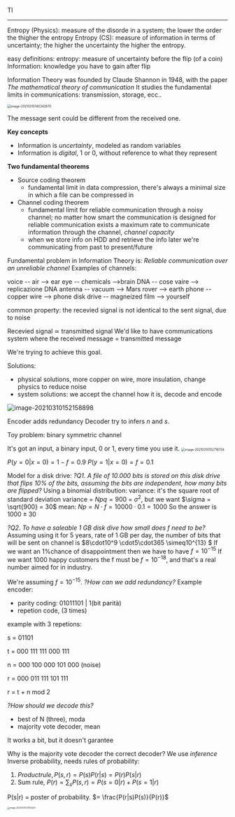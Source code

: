 TI

---

Entropy (Physics): measure of the disorde in a system; the lower the order the thigher the entropy
Entropy (CS): measure of information in terms of uncertainty; the higher the uncertainty the higher the entropy.

easy definitions:
entropy: measure of uncertainty before the flip (of a coin)
Information: knowledge you have to gain after flip

Information Theory was founded by Claude Shannon in 1948, with the paper *The mathematical theory of communication*
It studies the fundamental limits in communications: transmission, storage, ecc..

<img src="/home/ludo/.config/Typora/typora-user-images/image-20210310140342670.png" alt="image-20210310140342670" style="zoom: 50%;" />

The message sent could be different from the received one.

**Key concepts**

- Information is *uncertainty*, modeled as random variables
- Information is *digital*, 1 or 0, without reference to what they represent

**Two fundamental theorems**

- Source coding theorem
  - fundamental limit in data compression, there's always a minimal size in which a file can be compressed in
- Channel coding theorem
  - fundamental limit for reliable communication through a noisy channel; no matter how smart the communication is designed for reliable communication exists a maximum rate to communicate information through the channel, *channel capacity*
  - when we store info on HDD and retrieve the info later we're communicating from past to present/future

Fundamental problem in Information Theory is: *Reliable communication over an unreliable channel*
Examples of channels: 

voice -- air --> ear
eye -- chemicals -->brain
DNA -- cose vaire --> replicazione DNA
antenna -- vacuum --> Mars rover --> earth
phone -- copper wire --> phone
disk drive -- magneized film --> yourself

common property: the recevied signal is not identical to the sent signal, due to noise

Recevied signal $\simeq$ transmitted signal
We'd like to have communications system where the received message = transmitted message

We're trying to achieve this goal.

Solutions:

- physical solutions, more copper on wire, more insulation, change physics to reduce noise
- system solutions: we accept the channel how it is, decode and encode

![image-20210310152158898](/home/ludo/.config/Typora/typora-user-images/image-20210310152158898.png)

Encoder adds redundancy
Decoder try to infers *n* and *s*.

Toy problem: binary symmetric channel

It's got an input, a binary input, 0 or 1, every time you use it. 
<img src="/home/ludo/.config/Typora/typora-user-images/image-20210310152716704.png" alt="image-20210310152716704" style="zoom:50%;" />

$P(y=0 | x=0) = 1-f = 0.9$
$P(y=1 | x=0) = f = 0.1$

Model for a disk drive:
*?Q1. A file of 10.000 bits is stored on this disk drive that flips 10% of the bits, assuming the bits are independent, how many bits are flipped?*
Using a binomial distribution:
variance: it's the square root of standard deviation
variance = $Npq = 900$ = $\sigma^2$, but we want $\sigma = \sqrt{900} = 30$
mean: $Np = N\cdot f = 10000 \cdot 0.1 = 1000$
So the answer is $1000 \pm30$

*?Q2. To have a saleable 1 GB disk dive how small does f​ need to be?*
Assuming using it for 5 years, rate of 1 GB per day, the number of bits that will be sent on channel is $8\cdot10^9 \cdot5\cdot365 \simeq10^{13} $
If we want an 1%chance of disappointment then we have to have $f=10^{-15}$
If we want 1000 happy customers the f must be $f=10^{-18}$, and that's a real number aimed for in industry.

We're assuming $f=10^{-15}$. 
*?How can we add redundancy?*
Example encoder: 

- parity coding: 01011101 | 1(bit parità)
- repetion code,  (3 times)

example with 3 repetions:

s = 01101

t = 000 111 111 000 111

n = 000 100 000 101 000 (noise)

r = 000 011 111 101 111

r = t + n mod 2

*?How should we decode this?*

- best of N (three), moda
- majority vote decoder, mean

It works a bit, but it doesn't garantee

Why is the majority vote decoder the correct decoder?
We use *inference*
Inverse probability, needs rules of probability:

1. $Product rule, P(s,r) = P(s)P(r|s) = P(r)P(s|r)$
2. Sum rule, $P(r) = \sum_{s}P(s,r) = P(s=0|r) + P(s=1|r)$

P(s|r) = poster of probability.
$= \frac{P(r|s)P(s)}{P(r)}$ 



<img src="/home/ludo/.config/Typora/typora-user-images/image-20210315121155424.png" alt="image-20210315121155424" style="zoom:33%;" />
